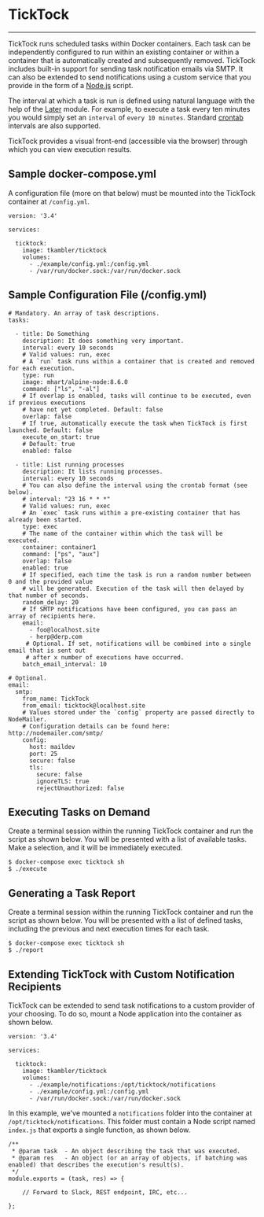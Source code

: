 # TickTock

---

TickTock runs scheduled tasks within Docker containers. Each task can be independently configured to run within an existing container or within a container that is automatically created and subsequently removed. TickTock includes built-in support for sending task notification emails via SMTP. It can also be extended to send notifications using a custom service that you provide in the form of a [Node.js](https://nodejs.org/) script.

The interval at which a task is run is defined using natural language with the help of the [Later](https://bunkat.github.io/later/getting-started.html) module. For example, to execute a task every ten minutes you would simply set an `interval` of `every 10 minutes`. Standard [crontab](https://crontab.guru/) intervals are also supported.

TickTock provides a visual front-end (accessible via the browser) through which you can view execution results.

## Sample docker-compose.yml

A configuration file (more on that below) must be mounted into the TickTock container at `/config.yml`.

```
version: '3.4'

services:

  ticktock:
    image: tkambler/ticktock
    volumes:
      - ./example/config.yml:/config.yml
      - /var/run/docker.sock:/var/run/docker.sock
```

## Sample Configuration File (/config.yml)

```
# Mandatory. An array of task descriptions.
tasks:

  - title: Do Something
    description: It does something very important.
    interval: every 10 seconds
    # Valid values: run, exec
    # A `run` task runs within a container that is created and removed for each execution.
    type: run
    image: mhart/alpine-node:8.6.0
    command: ["ls", "-al"]
    # If overlap is enabled, tasks will continue to be executed, even if previous executions
    # have not yet completed. Default: false
    overlap: false
    # If true, automatically execute the task when TickTock is first launched. Default: false
    execute_on_start: true
    # Default: true
    enabled: false
    
  - title: List running processes
    description: It lists running processes.
    interval: every 10 seconds
    # You can also define the interval using the crontab format (see below).
    # interval: "23 16 * * *"
    # Valid values: run, exec
    # An `exec` task runs within a pre-existing container that has already been started.
    type: exec
    # The name of the container within which the task will be executed.
    container: container1
    command: ["ps", "aux"]
    overlap: false
    enabled: true
    # If specified, each time the task is run a random number between 0 and the provided value
    # will be generated. Execution of the task will then delayed by that number of seconds.
    random_delay: 20
    # If SMTP notifications have been configured, you can pass an array of recipients here.
    email:
      - foo@localhost.site
      - herp@derp.com
     # Optional. If set, notifications will be combined into a single email that is sent out
     # after x number of executions have occurred.
    batch_email_interval: 10
      
# Optional.
email:
  smtp:
    from_name: TickTock
    from_email: ticktock@localhost.site
    # Values stored under the `config` property are passed directly to NodeMailer.
    # Configuration details can be found here: http://nodemailer.com/smtp/
    config:
      host: maildev
      port: 25
      secure: false
      tls:
        secure: false
        ignoreTLS: true
        rejectUnauthorized: false
```

## Executing Tasks on Demand

Create a terminal session within the running TickTock container and run the script as shown below. You will be presented with a list of available tasks. Make a selection, and it will be immediately executed.

```
$ docker-compose exec ticktock sh
$ ./execute
````
## Generating a Task Report

Create a terminal session within the running TickTock container and run the script as shown below. You will be presented with a list of defined tasks, including the previous and next execution times for each task.

```
$ docker-compose exec ticktock sh
$ ./report
````

## Extending TickTock with Custom Notification Recipients

TickTock can be extended to send task notifications to a custom provider of your choosing. To do so, mount a Node application into the container as shown below.

```
version: '3.4'

services:

  ticktock:
    image: tkambler/ticktock
    volumes:
      - ./example/notifications:/opt/ticktock/notifications
      - ./example/config.yml:/config.yml      
      - /var/run/docker.sock:/var/run/docker.sock
```

In this example, we've mounted a `notifications` folder into the container at `/opt/ticktock/notifications`. This folder must contain a Node script named `index.js` that exports a single function, as shown below.

```
/**
 * @param task	- An object describing the task that was executed.
 * @param res 	- An object (or an array of objects, if batching was enabled) that describes the execution's result(s).
 */
module.exports = (task, res) => {
    
	// Forward to Slack, REST endpoint, IRC, etc...
    
};
```
